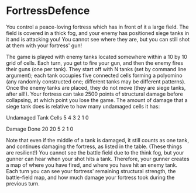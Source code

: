 # FortressDefence
You control a peace-loving fortress which has in front of it a large field. The field is covered in a thick fog, and your enemy has positioned siege tanks in it and is attacking you! You cannot see where they are, but you can still shot at them with your fortress' gun!

The game is played with enemy tanks located somewhere within a 10 by 10 grid of cells. Each turn,
you get to fire your gun, and then the enemy fires their guns (one per tank). They start off with N tanks
(set by command line argument); each tank occupies five connected cells forming a polyomino (any
randomly constructed one; different tanks may be different patterns). Once the enemy tanks are placed,
they do not move (they are siege tanks, after all!).
Your fortress can take 2500 points of structural damage before collapsing, at which point you lose the
game. The amount of damage that a siege tank does is relative to how many undamaged cells it has:

Undamaged Tank Cells 5 4 3 2 1 0

Damage Done 20 20 5 2 1 0

Note that even if the middle of a tank is damaged, it still counts as one tank, and continues damaging
the fortress, as listed in the table. (These things are resilient!)
You cannot see the battle field due to the think fog, but your gunner can hear when your shot hits a
tank. Therefore, your gunner creates a map of where you have fired, and where you have hit an enemy
tank. Each turn you can see your fortress' remaining structural strength, the battle-field map, and how
much damage your fortress took during the previous turn.

